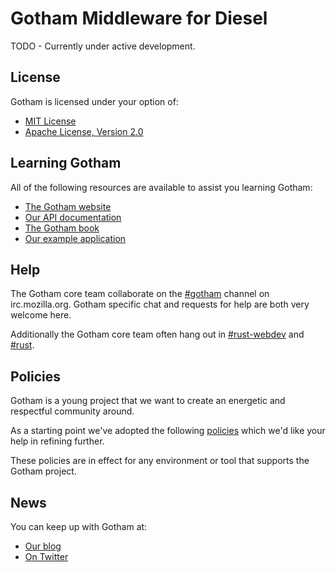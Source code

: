 # Gotham Middleware for Diesel

TODO - Currently under active development.

## License
Gotham is licensed under your option of:

* [MIT License](LICENSE-MIT)
* [Apache License, Version 2.0](LICENSE-APACHE)

## Learning Gotham
All of the following resources are available to assist you learning Gotham:

* [The Gotham website](https://gotham.rs)
* [Our API documentation](https://docs.rs/gotham/)
* [The Gotham book](https://book.gotham.rs)
* [Our example application](https://github.com/gotham-rs/example-app)

## Help
The Gotham core team collaborate on the [#gotham](https://chat.mibbit.com/?server=irc.mozilla.org&channel=%23gotham) channel on irc.mozilla.org. Gotham specific chat and requests for help are both very welcome here.

Additionally the Gotham core team often hang out in
[#rust-webdev](https://chat.mibbit.com/?server=irc.mozilla.org&channel=%23rust-webdev) and [#rust](https://chat.mibbit.com/?server=irc.mozilla.org&channel=%23rust).

## Policies
Gotham is a young project that we want to create an energetic and respectful community around.

As a starting point we've adopted the following [policies](https://github.com/gotham-rs/policies) which we'd like your help in refining further.

These policies are in effect for any environment or tool that supports the Gotham project.


## News
You can keep up with Gotham at:

* [Our blog](https://gotham.rs/blog)
* [On Twitter](https://twitter.com/gotham_rs)

